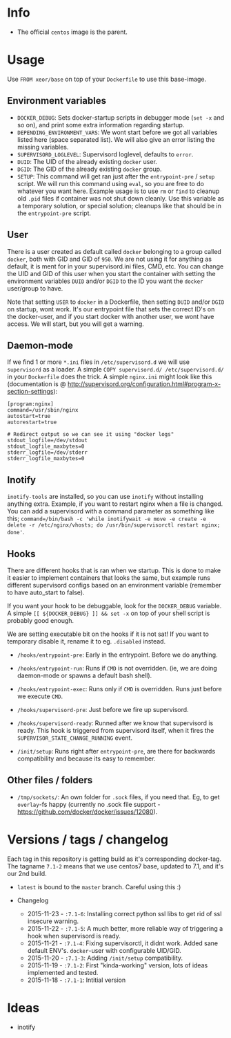 # Info
* The official `centos` image is the parent.

# Usage
Use `FROM xeor/base` on top of your `Dockerfile` to use this base-image.

## Environment variables
* `DOCKER_DEBUG`: Sets docker-startup scripts in debugger mode (`set -x` and so on), and print some extra information regarding startup.
* `DEPENDING_ENVIRONMENT_VARS`: We wont start before we got all variables listed here (space separated list). We will also give an error listing the missing variables.
* `SUPERVISORD_LOGLEVEL`: Supervisord loglevel, defaults to `error`.
* `DUID`: The UID of the already existing `docker` user.
* `DGID`: The GID of the already existing `docker` group.
* `SETUP`: This command will get ran just after the `entrypoint-pre` / `setup` script. We will run this command using `eval`, so you are free to do whatever you want here. Example usage is to use `rm` or `find` to cleanup old `.pid` files if container was not shut down cleanly. Use this variable as a temporary solution, or special solution; cleanups like that should be in the `entrypoint-pre` script.

## User
There is a user created as default called `docker` belonging to a group called `docker`, both with GID and GID of `950`.
We are not using it for anything as default, it is ment for in your supervisord.ini files, CMD, etc. You can change the UID and GID of this user when you start the container with setting the environment variables `DUID` and/or `DGID` to the ID you want the `docker` user/group to have.

Note that setting `USER` to `docker` in a Dockerfile, then setting `DUID` and/or `DGID` on startup, wont work. It's our entrypoint file that sets the correct ID's on the docker-user, and if you start docker with another user, we wont have access. We will start, but you will get a warning.

## Daemon-mode
If we find 1 or more `*.ini` files in `/etc/supervisord.d` we will use `supervisord` as a loader. A simple `COPY supervisord.d/ /etc/supervisord.d/` in your `Dockerfile` does the trick.
A simple `nginx.ini` might look like this (documentation is @ http://supervisord.org/configuration.html#program-x-section-settings):

    [program:nginx]
    command=/usr/sbin/nginx
    autostart=true
    autorestart=true

    # Redirect output so we can see it using "docker logs"
    stdout_logfile=/dev/stdout
    stdout_logfile_maxbytes=0
    stderr_logfile=/dev/stderr
    stderr_logfile_maxbytes=0

## Inotify
`inotify-tools` are installed, so you can use `inotify` without installing anything extra.
Example, if you want to restart nginx when a file is changed. You can add a supervisord with a command parameter as something like this; `command=/bin/bash -c 'while inotifywait -e move -e create -e delete -r /etc/nginx/vhosts; do /usr/bin/supervisorctl restart nginx; done'`.

## Hooks
There are different hooks that is ran when we startup. This is done to make it easier to implement containers that looks the same, but example runs different supervisord configs based on an environment variable (remember to have auto_start to false).

If you want your hook to be debuggable, look for the `DOCKER_DEBUG` variable. A simple `[[ ${DOCKER_DEBUG} ]] && set -x` on top of your shell script is probably good enough.

We are setting executable bit on the hooks if it is not sat! If you want to temporary disable it, rename it to eg. `.disabled` instead.

* `/hooks/entrypoint-pre`: Early in the entrypoint. Before we do anything.
* `/hooks/entrypoint-run`: Runs if `CMD` is not overridden. (ie, we are doing daemon-mode or spawns a default bash shell).
* `/hooks/entrypoint-exec`: Runs only if `CMD` is overridden. Runs just before we execute `CMD`.
* `/hooks/supervisord-pre`: Just before we fire up supervisord.
* `/hooks/supervisord-ready`: Runned after we know that supervisord is ready. This hook is triggered from supervisord itself, when it fires the `SUPERVISOR_STATE_CHANGE_RUNNING` event.

* `/init/setup`: Runs right after `entrypoint-pre`, are there for backwards compatibility and because its easy to remember.

## Other files / folders
* `/tmp/sockets/`: An own folder for `.sock` files, if you need that. Eg, to get `overlay`-fs happy (currently no .sock file support - https://github.com/docker/docker/issues/12080).

# Versions / tags / changelog
Each tag in this repository is getting build as it's corresponding docker-tag. The tagname `7.1-2` means that we use centos7 base, updated to 7.1, and it's our 2nd build.

* `latest` is bound to the `master` branch. Careful using this :)

* Changelog
  * 2015-11-23 - `:7.1-6`: Installing correct python ssl libs to get rid of ssl insecure warning.
  * 2015-11-22 - `:7.1-5`: A much better, more reliable way of triggering a hook when supervisord is ready.
  * 2015-11-21 - `:7.1-4`: Fixing supervisorctl, it didnt work. Added sane default ENV's. `docker`-user with configurable UID/GID.
  * 2015-11-20 - `:7.1-3`: Adding `/init/setup` compatibility.
  * 2015-11-19 - `:7.1-2`: First "kinda-working" version, lots of ideas implemented and tested.
  * 2015-11-18 - `:7.1-1`: Intitial version

# Ideas
* inotify
